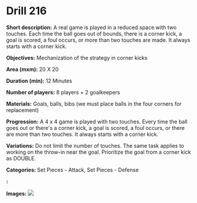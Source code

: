 # Drill 216

**Short description:**
A real game is played in a reduced space with two touches. Each time the ball goes out of bounds, there is a corner kick, a goal is scored, a foul occurs, or more than two touches are made. It always starts with a corner kick.

**Objectives:**
Mechanization of the strategy in corner kicks

**Area (mxm):**
20 X 20

**Duration (min):**
12 Minutes

**Number of players:**
8 players + 2 goalkeepers

**Materials:**
Goals, balls, bibs (we must place balls in the four corners for replacement)

**Progression:**
A 4 x 4 game is played with two touches. Every time the ball goes out or there's a corner kick, a goal is scored, a foul occurs, or there are more than two touches. It always starts with a corner kick.

**Variations:**
Do not limit the number of touches. The same task applies to working on the throw-in near the goal. Prioritize the goal from a corner kick as DOUBLE.

**Categories:**
Set Pieces - Attack, Set Pieces - Defense

**:**


**Images:**
![](https://www.coachingfutsal.com/\images\1ece92ffe5b5173f268ab8dd5c08771ce34ad6462a7b705fb776c71fe5f6c3c056f3919608328dc08fb509604a95d033410ee110964650922f91638cba30d8374dbffcc79334e.jpg)

